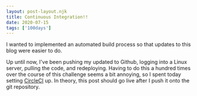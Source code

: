 ```yaml
---
layout: post-layout.njk 
title: Continuous Integration!!
date: 2020-07-15
tags: ['100days']
---
```

<!-- Excerpt Start -->
I wanted to implemented an automated build process so that updates to this blog were easier to do.
<!-- Excerpt End -->
Up until now, I've been pushing my updated to Github, logging into a Linux server, pulling the code, and redeploying. Having to do this a hundred times over the course of this challenge seems a bit annoying, so I spent today setting [CircleCI](https://circleci.com/) up. In theory, this post should go live after I push it onto the git repository. 